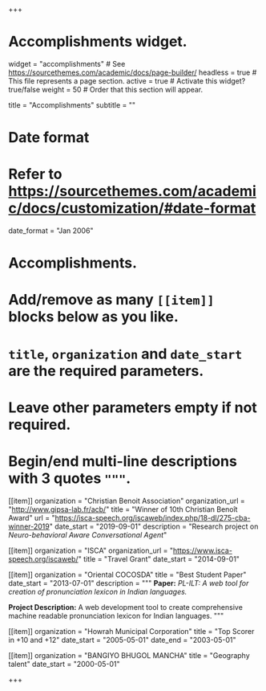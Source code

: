 +++
# Accomplishments widget.
widget = "accomplishments"  # See https://sourcethemes.com/academic/docs/page-builder/
headless = true  # This file represents a page section.
active = true  # Activate this widget? true/false
weight = 50  # Order that this section will appear.

title = "Accomplish&shy;ments"
subtitle = ""

# Date format
#   Refer to https://sourcethemes.com/academic/docs/customization/#date-format
date_format = "Jan 2006"

# Accomplishments.
#   Add/remove as many `[[item]]` blocks below as you like.
#   `title`, `organization` and `date_start` are the required parameters.
#   Leave other parameters empty if not required.
#   Begin/end multi-line descriptions with 3 quotes `"""`.

[[item]]
  organization = "Christian Benoit Association"
  organization_url = "http://www.gipsa-lab.fr/acb/"
  title = "Winner of 10th Christian Benoît Award" 
  url = "https://isca-speech.org/iscaweb/index.php/18-dl/275-cba-winner-2019"
  date_start = "2019-09-01"
  description = "Research project on *Neuro-behavioral Aware Conversational Agent*"

[[item]]
  organization = "ISCA"
  organization_url = "https://www.isca-speech.org/iscaweb/"
  title = "Travel Grant"
  date_start = "2014-09-01"
  
[[item]]
  organization = "Oriental COCOSDA"
  title = "Best Student Paper"
  date_start = "2013-07-01"
  description = """
  **Paper:** *PL-ILT: A web tool for creation of pronunciation lexicon in Indian languages.*
  
  **Project Description:** A web development tool to create comprehensive machine readable pronunciation lexicon for Indian languages.
  """

[[item]]
  organization = "Howrah Municipal Corporation"
  title = "Top Scorer in +10 and +12"
  date_start = "2005-05-01"
  date_end = "2003-05-01"

[[item]]
  organization = "BANGIYO BHUGOL MANCHA"
  title = "Geography talent"
  date_start = "2000-05-01"
  
+++
